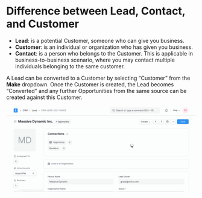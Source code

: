 
# Difference between Lead, Contact, and Customer



* **Lead**: is a potential Customer, someone who can give you business.
* **Customer**: is an individual or organization who has given you business.
* **Contact**: is a person who belongs to the Customer. This is applicable in business-to-business scenario, where you may contact multiple individuals belonging to the same customer.


A Lead can be converted to a Customer by selecting “Customer” from the **Make**
dropdown. Once the Customer is created, the Lead becomes “Converted” and any
further Opportunities from the same source can be created against this
Customer.


![Lead, Customer and Contact](/files/lead-to-customer.gif)




